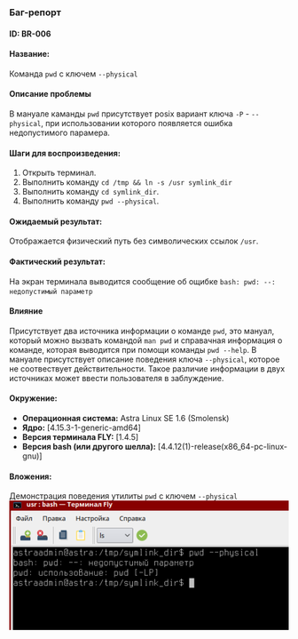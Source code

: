### Баг-репорт

#### ID: BR-006

#### Название:
Команда `pwd` с ключем `--physical`

#### Описание проблемы
В мануале каманды `pwd` присутствует posix вариант ключа `-P` - `--physical`, при использовании которого появляется ошибка недопустимого парамера.

#### Шаги для воспроизведения:
1. Открыть терминал.
2. Выполнить команду `cd /tmp && ln -s /usr symlink_dir`
3. Выполнить команду `cd symlink_dir`.
4. Выполнить команду `pwd --physical`.

#### Ожидаемый результат:
Отображается физический путь без символических ссылок `/usr`.

#### Фактический результат:
На экран терминала выводится сообщение об ощибке `bash: pwd: --: недопустимый параметр`

#### Влияние
Присутствует два источника информации о команде `pwd`, это мануал, который можно вызвать командой `man pwd` и справачная информация о команде, которая выводится при помощи команды `pwd --help`. В мануале присутствует описание поведения ключа `--physical`, которое не соотвествует действительности. Такое различие информации в двух источниках может ввести пользователя в заблуждение.

#### Окружение:
- **Операционная система:** Astra Linux SE 1.6 (Smolensk)
- **Ядро:** [4.15.3-1-generic-amd64]
- **Версия терминала FLY:** [1.4.5]
- **Версия bash (или другого шелла):** [4.4.12(1)-release(x86_64-pc-linux-gnu)]

#### Вложения:
Демонстрация поведения утилиты `pwd` с ключем `--physical`
![alt text](src/image3.png)